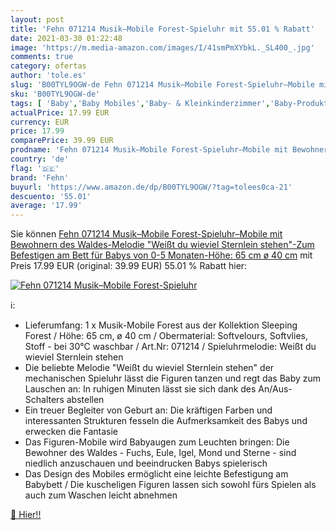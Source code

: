 ```yaml
---
layout: post
title: 'Fehn 071214 Musik–Mobile Forest-Spieluhr mit 55.01 % Rabatt'
date: 2021-03-30 01:22:48
image: 'https://m.media-amazon.com/images/I/41smPmXYbkL._SL400_.jpg'
comments: true
category: ofertas
author: 'tole.es'
slug: 'B00TYL9OGW-de Fehn 071214 Musik–Mobile Forest-Spieluhr–Mobile mit...'
sku: 'B00TYL9OGW-de'
tags: [ 'Baby','Baby Mobiles','Baby- & Kleinkinderzimmer','Baby-Produkte','Dekoration für Baby- &  Kleinkinderzimmer','fehn', ]
actualPrice: 17.99 EUR
currency: EUR
price: 17.99
comparePrice: 39.99 EUR
prodname: 'Fehn 071214 Musik–Mobile Forest-Spieluhr–Mobile mit Bewohnern des Waldes-Melodie "Weißt du wieviel Sternlein stehen"-Zum Befestigen am Bett für Babys von 0-5 Monaten-Höhe: 65 cm  ø 40 cm'
country: 'de'
flag: '🇩🇪'
brand: 'Fehn'
buyurl: 'https://www.amazon.de/dp/B00TYL9OGW/?tag=tolees0ca-21'
descuento: '55.01'
average: '17.99'
---
```


Sie können [Fehn 071214 Musik–Mobile Forest-Spieluhr–Mobile mit Bewohnern des Waldes-Melodie "Weißt du wieviel Sternlein stehen"-Zum Befestigen am Bett für Babys von 0-5 Monaten-Höhe: 65 cm  ø 40 cm](https://www.amazon.de/dp/B00TYL9OGW/?tag=tolees0ca-21) mit Preis 17.99 EUR (original: 39.99 EUR) 55.01 % Rabatt hier:

[![Fehn 071214 Musik–Mobile Forest-Spieluhr](https://m.media-amazon.com/images/I/41smPmXYbkL._SL400_.jpg)](https://www.amazon.de/dp/B00TYL9OGW/?tag=tolees0ca-21)

ℹ️:

- Lieferumfang: 1 x Musik-Mobile Forest aus der Kollektion Sleeping Forest / Höhe: 65 cm, ø 40 cm / Obermaterial: Softvelours, Softvlies, Stoff - bei 30°C waschbar / Art.Nr: 071214 / Spieluhrmelodie: Weißt du wieviel Sternlein stehen
- Die beliebte Melodie "Weißt du wieviel Sternlein stehen" der mechanischen Spieluhr lässt die Figuren tanzen und regt das Baby zum Lauschen an: In ruhigen Minuten lässt sie sich dank des An/Aus-Schalters abstellen
- Ein treuer Begleiter von Geburt an: Die kräftigen Farben und interessanten Strukturen fesseln die Aufmerksamkeit des Babys und erwecken die Fantasie
- Das Figuren-Mobile wird Babyaugen zum Leuchten bringen: Die Bewohner des Waldes - Fuchs, Eule, Igel, Mond und Sterne - sind niedlich anzuschauen und beeindrucken Babys spielerisch
- Das Design des Mobiles ermöglicht eine leichte Befestigung am Babybett / Die kuscheligen Figuren lassen sich sowohl fürs Spielen als auch zum Waschen leicht abnehmen

[🛒 Hier!!](https://www.amazon.de/dp/B00TYL9OGW/?tag=tolees0ca-21)
